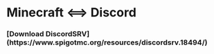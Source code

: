 <div>

# Minecraft <==> Discord

<h3>[Download DiscordSRV](https://www.spigotmc.org/resources/discordsrv.18494/)</h3>
</div>